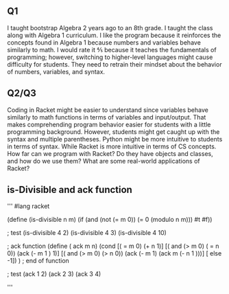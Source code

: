 ## Q1
I taught bootstrap Algebra 2 years ago to an 8th grade. I taught the class along with Algebra 1 curriculum. I like the program because it reinforces the concepts found in Algebra 1 because numbers and variables behave similarly to math. I would rate it ⅘ because it teaches the fundamentals of programming; however, switching to higher-level languages might cause difficulty for students. They need to retrain their mindset about the behavior of numbers, variables, and syntax. 


## Q2/Q3
Coding in Racket might be easier to understand since variables behave similarly to math functions in terms of variables and input/output. That makes comprehending program behavior easier for students with a little programming background.
 However, students might get caught up with the syntax and multiple parentheses.
 Python might be more intuitive to students in terms of syntax. While Racket is more intuitive in terms of CS concepts. How far can we program with Racket? Do they have objects and classes, and how do we use them? What are some real-world applications of Racket?

## is-Divisible and ack function
'''
#lang racket

(define (is-divisible n m)
 (if (and (not (= m 0)) (= 0 (modulo n m)))
                         #t #f))
 
; test
(is-divisible 4 2)
(is-divisible 4 3)
(is-divisible 4 10)

; ack function
(define ( ack m n)
  (cond [( = m 0) (+ n 1)]
       [( and (> m 0) ( = n 0)) (ack (- m 1 ) 1)]
       [( and (> m 0) (> n 0)) (ack (- m 1) (ack m (- n 1 )))]
       [ else -1])
  ) ; end of function

 ; test
(ack 1 2)
(ack 2 3)
(ack 3 4)

'''
